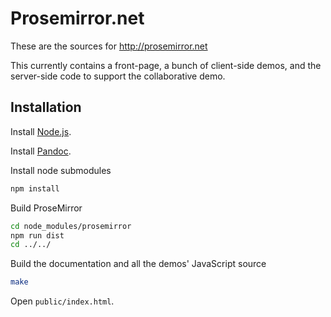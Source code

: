 # Prosemirror.net

These are the sources for http://prosemirror.net

This currently contains a front-page, a bunch of client-side demos,
and the server-side code to support the collaborative demo.

## Installation

Install [Node.js](http://nodejs.org).

Install [Pandoc](http://pandoc.org/installing.html).

Install node submodules

```bash
npm install
```

Build ProseMirror

```bash
cd node_modules/prosemirror
npm run dist
cd ../../
```

Build the documentation and all the demos' JavaScript source

```bash
make
```

Open `public/index.html`.